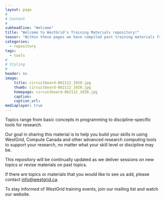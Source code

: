 ```yaml
---
layout: page
#
# Content
#
subheadline: "Welcome"
title: "Welcome to WestGrid's Training Materials repository!"
teaser: "Within these pages we have compiled past training materials from our online training webinars, in-person workshops, and multi-day summer school events."
categories:
  - repository
tags:
  - tools
#
# Styling
#
header: no
image:
    title: circuitboard-862112_1920.jpg
    thumb: circuitboard-862112_1920.jpg
    homepage: circuitboard-862112_1920.jpg
    caption: 
    caption_url: 
mediaplayer: true
---
```


Topics range from basic concepts in programming to discipline-specific tools for research.

Our goal in sharing this material is to help you build your skills in using WestGrid, Compute Canada and
other advanced research computing tools to support your research, no matter what your skill level or
discipline may be.

This repository will be continually updated as we deliver sessions on new topics or revise materials on
past topics.

If there are topics or materials that you would like to see us add, please contact info@westgrid.ca.

To stay informed of WestGrid training events, join our mailing list and watch our website. 
